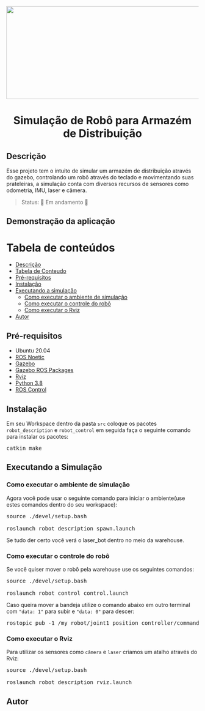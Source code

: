 
<p align="middle">
<img src="https://github.com/JorgeLZ13/Warehouse_Gazebo/blob/main/Logo%20simulador%20do%20rob%C3%B4.png"  height="243" width="541"/>
</p>

<h1 align="center">Simulação de Robô para Armazém de Distribuição</h1>


## Descrição
Esse projeto tem o intuito de simular um armazém de distribuição através do gazebo, controlando um robô através do teclado e movimentando suas prateleiras, a simulação conta com diversos recursos de sensores como odometria, IMU, laser e câmera.

>Status: 🚧 Em andamento 🚧


## Demonstração da aplicação

Tabela de conteúdos
=================
<!--ts-->
   * [Descrição](#Descrição)
   * [Tabela de Conteudo](#Tabela-de-conteúdos)
   * [Pré-requisitos](#Pré-requisitos)
   * [Instalação](#Instalação)
   * [Executando a simulação](#Executando-a-Simulação)
      * [Como executar o ambiente de simulação](#Como-executar-o-ambiente-de-simulação)
      * [Como executar o controle do robô](#Como-executar-o-controle-do-robô)
      * [Como executar o Rviz](#Como-executar-o-Rviz)
   * [Autor](#Autor)
<!--te-->

## Pré-requisitos 
* Ubuntu 20.04
* <a href="http://wiki.ros.org/noetic/Installation/Ubuntu"> ROS Noetic</a>
* <a href="http://gazebosim.org/tutorials?tut=install_ubuntu"> Gazebo</a>
* <a href="http://gazebosim.org/tutorials?tut=ros_installing&cat=connect_ros"> Gazebo ROS Packages</a>
* <a href="http://wiki.ros.org/rviz/UserGuide"> Rviz</a>
* <a href="https://docs.python-guide.org/starting/install3/linux/"> Python 3.8</a>
* <a href="http://wiki.ros.org/ros_control"> ROS Control</a>

## Instalação 
Em seu Workspace dentro da pasta <code>src</code> coloque os pacotes <code>robot_description</code> e <code>robot_control</code> 
em seguida faça o seguinte comando para instalar os pacotes:
<pre>
catkin_make
</pre>


## Executando a Simulação

### Como executar o ambiente de simulação
Agora você pode usar o seguinte comando para iniciar o ambiente(use estes comandos dentro do seu workspace):

<pre>
source ./devel/setup.bash<br />
roslaunch robot_description spawn.launch
</pre>

Se tudo der certo você verá o laser_bot dentro no meio da warehouse.

### Como executar o controle do robô
Se você quiser mover o robô pela warehouse use os seguintes comandos:
<pre>
source ./devel/setup.bash<br />
roslaunch robot_control control.launch
</pre>

Caso queira mover a bandeja utilize o comando abaixo em outro terminal com <code>"data: 1"</code> para subir e <code>"data: 0"</code> para descer:

<pre>
rostopic pub -1 /my_robot/joint1_position_controller/command std_msgs/Float64 "data: 0"
</pre>

### Como executar o Rviz
Para utilizar os sensores como <code>câmera</code> e <code>laser</code> criamos um atalho através do Rviz:

<pre>
source ./devel/setup.bash <br />
roslaunch robot_description rviz.launch
</pre>

## Autor
